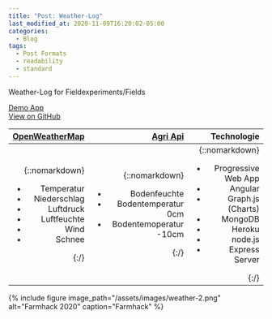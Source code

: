 ```yaml
---
title: "Post: Weather-Log"
last_modified_at: 2020-11-09T16:20:02-05:00
categories:
  - Blog
tags:
  - Post Formats
  - readability
  - standard
---
```


Weather-Log for Fieldexperiments/Fields   

<a href="https://ng-weather-log.herokuapp.com/#/user" class="btn" target="_blank">Demo App</a>      
<a href="https://github.com/saftione/open-wheather-map-log" class="btn" target="_blank">View on GitHub</a>




|            <a href="https://openweathermap.org/" class="btn" target="_blank"> OpenWeatherMap</a> |         <a href="https://agromonitoring.com/" class="btn" target="_blank"> Agri Api</a> |     Technologie  |
| -----------------: | --------------:  | --------------:  | 
|        {::nomarkdown}<ul><li>Temperatur</li><li>Niederschlag</li><li>Luftdruck</li><li>Luftfeuchte</li><li>Wind</li><li>Schnee</li></ul>{:/}  | {::nomarkdown}<ul><li>Bodenfeuchte</li><li>Bodentemperatur 0cm</li><li>Bodentemoperatur -10cm</li></ul>{:/} | {::nomarkdown}<ul><li>Progressive Web App</li><li>Angular </li><li>Graph.js (Charts)</li><li>MongoDB</li><li>Heroku</li><li>node.js </li><li>Express Server</li></ul>{:/} |       




{% include figure image_path="/assets/images/weather-2.png" alt="Farmhack 2020" caption="Farmhack" %}
